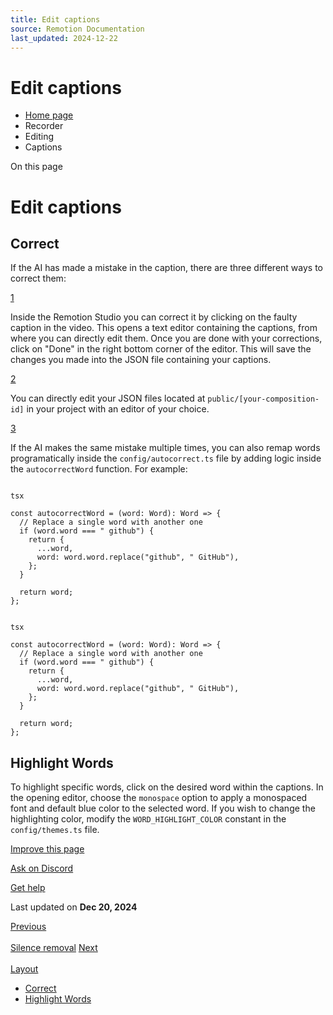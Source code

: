 ```yaml
---
title: Edit captions
source: Remotion Documentation
last_updated: 2024-12-22
---
```


# Edit captions

- [Home page](/)
- Recorder
- Editing
- Captions

On this page

# Edit captions

## Correct [​](\#correct "Direct link to Correct")

If the AI has made a mistake in the caption, there are three different ways to correct them:

[1](#1)

Inside the Remotion Studio you can correct it by clicking on the
faulty caption in the video. This opens a text editor containing the captions,
from where you can directly edit them. Once you are done with your corrections,
click on "Done" in the right bottom corner of the editor. This will save the
changes you made into the JSON file containing your captions.

[2](#2)

You can directly edit your JSON files located at `
public/[your-composition-id]
` in your project with an editor of your choice.

[3](#3)

If the AI makes the same mistake multiple times, you can also remap
words programatically inside the `config/autocorrect.ts` file by adding
logic inside the `autocorrectWord` function. For example:

```

tsx

const autocorrectWord = (word: Word): Word => {
  // Replace a single word with another one
  if (word.word === " github") {
    return {
      ...word,
      word: word.word.replace("github", " GitHub"),
    };
  }

  return word;
};
```

```

tsx

const autocorrectWord = (word: Word): Word => {
  // Replace a single word with another one
  if (word.word === " github") {
    return {
      ...word,
      word: word.word.replace("github", " GitHub"),
    };
  }

  return word;
};
```

## Highlight Words [​](\#highlight-words "Direct link to Highlight Words")

To highlight specific words, click on the desired word within the captions. In the opening editor, choose the `monospace` option to apply a monospaced font and default blue color to the selected word.
If you wish to change the highlighting color, modify the `WORD_HIGHLIGHT_COLOR` constant in the `config/themes.ts` file.

[Improve this page](https://github.com/remotion-dev/remotion/edit/main/packages/docs/docs/recorder/editing/captions.mdx)

[Ask on Discord](https://remotion.dev/discord)

[Get help](/docs/get-help)

Last updated on **Dec 20, 2024**

[Previous\
\
Silence removal](/docs/recorder/editing/silence-removal) [Next\
\
Layout](/docs/recorder/editing/layout)

- [Correct](#correct)
- [Highlight Words](#highlight-words)
